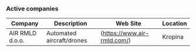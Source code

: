 ### Active companies
<!-- !companies! -->
| Company | Description | Web Site| Location |
|---------|-------------|---------| -------- |
|AIR RMLD d.o.o.|Automated aircraft/drones|(https://www.air-rmld.com/)|Kropina|

